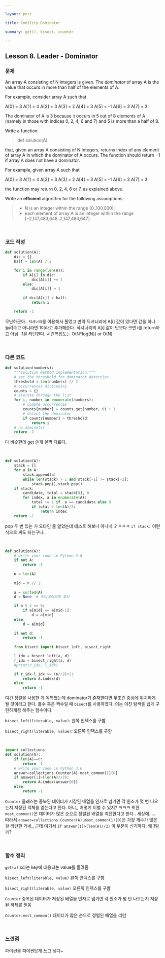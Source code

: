 ```yaml
---

layout: post

title: Codility Dominator

summary: get(), bisect, counter

---
```


## Lesson 8. Leader - Dominator

### 문제

An array A consisting of N integers is given. The *dominator* of array A is the value that occurs in more than half of the elements of A.

For example, consider array A such that

A[0] = 3 A[1] = 4 A[2] = 3
 A[3] = 2 A[4] = 3 A[5] = -1
 A[6] = 3 A[7] = 3

The dominator of A is 3 because it occurs in 5 out of 8 elements of A (namely in those with indices 0, 2, 4, 6 and 7) and 5 is more than a half of 8.

Write a function

> def solution(A)

that, given an array A consisting of N integers, returns index of any element of array A in which the dominator of A occurs. The function should return −1 if array A does not have a dominator.

For example, given array A such that

A[0] = 3 A[1] = 4 A[2] = 3
 A[3] = 2 A[4] = 3 A[5] = -1
 A[6] = 3 A[7] = 3

the function may return 0, 2, 4, 6 or 7, as explained above.

Write an ****efficient**** algorithm for the following assumptions:

> - N is an integer within the range [0..100,000];
> - each element of array A is an integer within the range [−2,147,483,648..2,147,483,647].

<br/>

### 코드 작성

```python
def solution(A):
    dic = {}
    half = len(A) / 2

    for i in range(len(A)):
        if A[i] in dic:
            dic[A[i]] += 1
        else:
            dic[A[i]] = 1
        
        if dic[A[i]] > half:
            return i

    return -1
```

무난하군아.. `딕셔너리`를 이용해서 풀었고 만약 딕셔너리에 A[i] 값이 있다면 값을 하나 늘려주고 아니라면 1이라고 추가해준다. 딕셔너리의 A[i] 값이 반보다 크면 i를 return하고 아님 -1을 리턴한다. 시간복잡도는 O(N*log(N)) or O(N)

<br/>

### 다른 코드

```python
def solution(numbers):
    """Solution method implementation."""
    # set the threshold for dominator detection
    threshold = len(numbers) // 2
    # occurrences dictionary
    counts = {}
    # iterate through the list
    for i, number in enumerate(numbers):
        # update occurrences
        counts[number] = counts.get(number, 0) + 1
        # detect the dominator     
        if counts[number] > threshold:
            return i
    # no dominator
    return -1
```

다 비슷한데 get 쓴게 살짝 다르다.

<br/>

```python
def solution(A):
    stack = []
    for a in A:
        stack.append(a)
        while len(stack) > 1 and stack[-1] != stack[-2]:
            stack.pop(),stack.pop()
    if stack:
        candidate, total = stack[0], 0
        for index, a in enumerate(A):
            total += 1 if  a == candidate else 0
            if total > len(A)/2:
                return index
    return -1
```

pop 두 번 있는 거 오타인 줄 알았는데 테스트 해보니 아니네..? ㅋㅋㅋ `if stack:` 이런 식으로 써도 되는구나.. 

<br/>

```python
def solution(A):
    # write your code in Python 3.6
    if not A:
        return -1
    
    n = len(A)
    
    mid = n // 2
    
    a = sorted(A)
    d = None  # 도미네이터의 후보

    if n % 2 == 0:
        if a[mid] == a[mid-1]:
            d = a[mid]
    else:
        d = a[mid]
    
    if not d:
        return -1
    
    from bisect import bisect_left, bisect_right

    l_idx = bisect_left(a, d)
    r_idx = bisect_right(a, d)
    #print(r_idx, l_idx)

    if r_idx-l_idx >= (n//2)+1:
        return A.index(d)
    else:
        return -1
```

여긴 정렬을 사용한 게 독특했는데 dominator가 존재한다면 무조건 중심에 위치하게 될 것이라고 한다. 홀수 혹은 짝수일 때 `bisect`를 사용하였다. 이는 이진 탐색을 쉽게 구현하게끔 해주는 함수이다.

`bisect_left(literable, value)`: 왼쪽 인덱스를 구함

`bisect_right(literable, value)`: 오른쪽 인덱스를 구함

<br/>

```python
import collections
def solution(A):
    if len(A)==0:
        return -1
    # write your code in Python 3.6
    answer=collections.Counter(A).most_common(1)[0]
    if answer[1]>(len(A)//2):
        return A.index(answer[0])
    else:
        return -1
```

`Counter` 클래스는 중복된 데이터가 저장된 배열을 인자로 넘기면 각 원소가 몇 번 나오는지 저장된 객체를 얻는다고 한다. 아니,, 어떻게 이럴 수 있지? ㅋㅋㅋ 또한 `most_common()`은 데이터가 많은 순으로 정렬된 배열을 리턴한다고 한다.. 세상에...... 따라서 `answer=collections.Counter(A).most_common(1)[0]`은 가장 개수가 많은 걸 리턴한 거네,, 근데 여기서 `if answer[1]>(len(A)//2)` 이 부분이 신기하다. 왜 1일까?

<br/>

### 함수 정리

`get(x)` x라는 key에 대응되는 value를 돌려줌

`bisect_left(literable, value)` 왼쪽 인덱스를 구함

`bisect_right(literable, value)` 오른쪽 인덱스를 구함

`Counter`  중복된 데이터가 저장된 배열을 인자로 넘기면 각 원소가 몇 번 나오는지 저장된 객체를 얻음

`Counter.most_common()` 데이터가 많은 순으로 정렬된 배열을 리턴

<br/>

### 느낀점

파이썬을 파이썬답게 쓰고 싶다~
